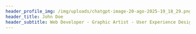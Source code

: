 ```yaml
---
header_profile_img: /img/uploads/chatgpt-image-20-ago-2025-19_18_29.png
header_title: John Doe
header_subtitle: Web Developer - Graphic Artist - User Experience Designer
---
```

